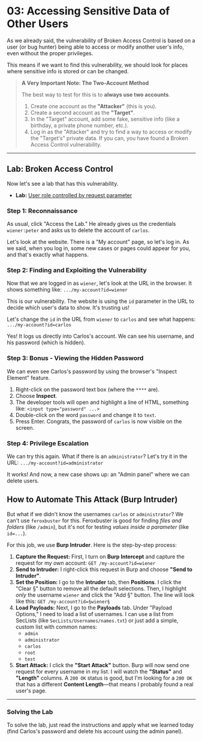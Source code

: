 # 03: Accessing Sensitive Data of Other Users

As we already said, the vulnerability of Broken Access Control is based on a user (or bug hunter) being able to access or modify another user's info, even without the proper privileges.

This means if we want to find this vulnerability, we should look for places where sensitive info is stored or can be changed.

> **A Very Important Note: The Two-Account Method**
>
> The best way to test for this is to **always use two accounts**.
> 1.  Create one account as the **"Attacker"** (this is you).
> 2.  Create a second account as the **"Target"**.
> 3.  In the "Target" account, add some fake, sensitive info (like a birthday, a private phone number, etc.).
> 4.  Log in as the "Attacker" and try to find a way to access or modify the "Target's" private data. If you can, you have found a Broken Access Control vulnerability.

---

## Lab: Broken Access Control

Now let's see a lab that has this vulnerability.
* **Lab:** [User role controlled by request parameter](https://portswigger.net/web-security/access-control/lab-user-role-controlled-by-request-parameter)

### Step 1: Reconnaissance
As usual, click "Access the Lab." He already gives us the credentials `wiener:peter` and asks us to delete the account of `carlos`.

Let's look at the website. There is a "My account" page, so let's log in. As we said, when you log in, some new cases or pages could appear for you, and that's exactly what happens.

### Step 2: Finding and Exploiting the Vulnerability
Now that we are logged in as `wiener`, let's look at the URL in the browser. It shows something like:
`.../my-account?id=wiener`

This is our vulnerability. The website is using the `id` parameter in the URL to decide which user's data to show. It's trusting us!

Let's change the `id` in the URL from `wiener` to `carlos` and see what happens:
`.../my-account?id=carlos`

Yes! It logs us directly into Carlos's account. We can see his username, and his password (which is hidden).

### Step 3: Bonus - Viewing the Hidden Password
We can even see Carlos's password by using the browser's "Inspect Element" feature.

1.  Right-click on the password text box (where the `****` are).
2.  Choose **Inspect**.
3.  The developer tools will open and highlight a line of HTML, something like:
    `<input type="password" ...>`
4.  Double-click on the word `password` and change it to `text`.
5.  Press Enter. Congrats, the password of `carlos` is now visible on the screen.

### Step 4: Privilege Escalation
We can try this again. What if there is an `administrator`? Let's try it in the URL:
`.../my-account?id=administrator`

It works! And now, a new case shows up: an "Admin panel" where we can delete users.

## How to Automate This Attack (Burp Intruder)

But what if we didn't know the usernames `carlos` or `administrator`? We can't use `feroxbuster` for this. Feroxbuster is good for finding *files and folders* (like `/admin`), but it's not for testing *values inside a parameter* (like `id=...`).

For this job, we use **Burp Intruder**. Here is the step-by-step process:

1.  **Capture the Request:** First, I turn on **Burp Intercept** and capture the request for my *own* account:
    `GET /my-account?id=wiener`
2.  **Send to Intruder:** I right-click this request in Burp and choose **"Send to Intruder"**.
3.  **Set the Position:** I go to the **Intruder** tab, then **Positions**. I click the "Clear §" button to remove all the default selections. Then, I highlight *only* the username `wiener` and click the "Add §" button. The line will look like this:
    `GET /my-account?id=§wiener§`
4.  **Load Payloads:** Next, I go to the **Payloads** tab. Under "Payload Options," I need to load a list of usernames. I can use a list from SecLists (like `SecLists/Usernames/names.txt`) or just add a simple, custom list with common names:
    * `admin`
    * `administrator`
    * `carlos`
    * `root`
    * `test`
5.  **Start Attack:** I click the **"Start Attack"** button. Burp will now send one request for every username in my list. I will watch the **"Status"** and **"Length"** columns. A `200 OK` status is good, but I'm looking for a `200 OK` that has a different **Content Length**—that means I probably found a real user's page.

---

### Solving the Lab
To solve the lab, just read the instructions and apply what we learned today (find Carlos's password and delete his account using the admin panel).
